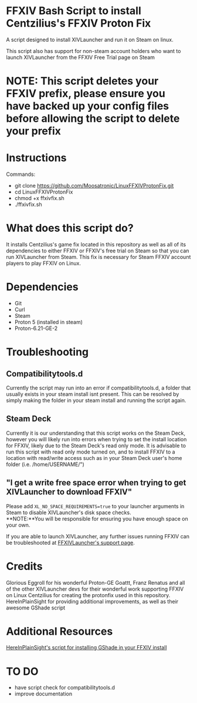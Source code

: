 # FFXIV Bash Script to install Centzilius's FFXIV Proton Fix
A script designed to install XIVLauncher and run it on Steam on linux. 

This script also has support for non-steam account holders who want to launch XIVLauncher from the FFXIV Free Trial page on Steam

# NOTE: This script deletes your FFXIV prefix, please ensure you have backed up your config files before allowing the script to delete your prefix

# Instructions


Commands:

- git clone https://github.com/Moosatronic/LinuxFFXIVProtonFix.git
- cd LinuxFFXIVProtonFix
- chmod +x ffxivfix.sh
- ./ffxivfix.sh



# What does this script do?

It installs Centzilius's game fix located in this repository as well as all of its dependencies to either FFXIV or FFXIV's free trial on Steam so that you can run XIVLauncher from Steam. This fix is necessary for Steam FFXIV account players to play FFXIV on Linux.

# Dependencies

- Git
- Curl
- Steam
- Proton 5 (installed in steam)
- Proton-6.21-GE-2


# Troubleshooting

## Compatibilitytools.d
Currently the script may run into an error if compatibilitytools.d, a folder that usually exists in your steam install isnt present. This can be resolved by simply making the folder in your steam install and running the script again.

## Steam Deck
Currently it is our understanding that this script works on the Steam Deck, however you will likely run into errors when trying to set the install location for FFXIV, likely due to the Steam Deck's read only mode. It is advisable to run this script with read only mode turned on, and to install FFXIV to a location with read/write access such as in your Steam Deck user's home folder (i.e. /home/USERNAME/")


## "I get a write free space error when trying to get XIVLauncher to download FFXIV"

Please add `XL_NO_SPACE_REQUIREMENTS=true` to your launcher arguments in Steam to disable XIVLauncher's disk space checks. <br>**NOTE:**You will be responsible for ensuring you have enough space on your own. 



If you are able to launch XIVLauncher, any further issues running FFXIV can be troubleshooted at [FFXIVLauncher's support page](https://goatcorp.github.io/faq/xl_troubleshooting.html). 



# Credits

Glorious Eggroll for his wonderful Proton-GE
Goattt, Franz Renatus and all of the other XIVLauncher devs for their wonderful work supporting FFXIV on Linux 
Centzilius for creating the protonfix used in this repository.
HereInPlainSight for providing additional improvements, as well as their awesome GShade script

# Additional Resources
[HereInPlainSight's script for installing GShade in your FFXIV install](https://github.com/HereInPlainSight/gshade_installer)


# TO DO

- have script check for compatibilitytools.d
- improve documentation
